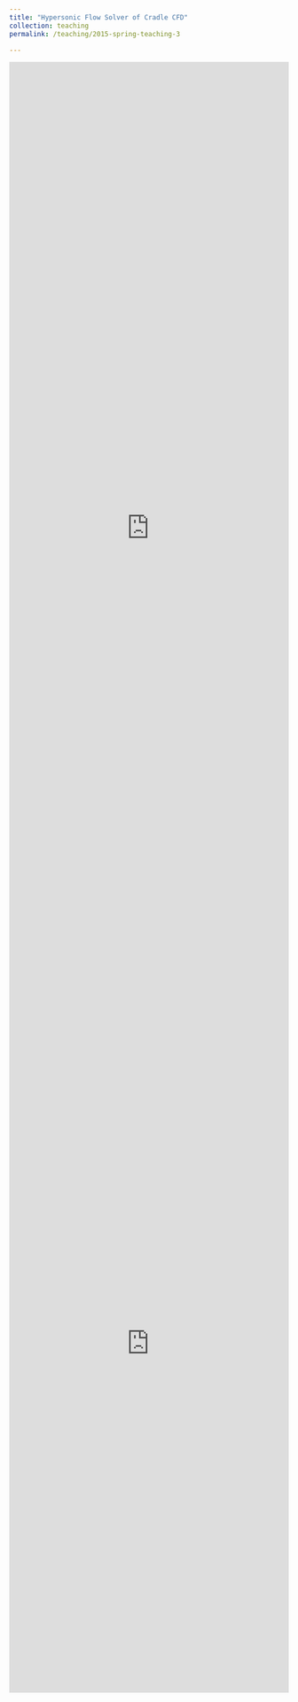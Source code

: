 ```yaml
---
title: "Hypersonic Flow Solver of Cradle CFD"
collection: teaching
permalink: /teaching/2015-spring-teaching-3

---
```


<iframe src="https://www.linkedin.com/embed/feed/update/urn:li:ugcPost:7067468321079644160" height="1681" width="504" frameborder="0" allowfullscreen="" title="Embedded post"></iframe>

<iframe src="https://www.linkedin.com/embed/feed/update/urn:li:ugcPost:7082631548994277376" height="1261" width="504" frameborder="0" allowfullscreen="" title="Embedded post"></iframe>
